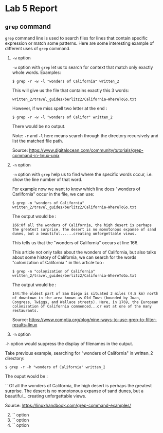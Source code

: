 # Lab 5 Report

## `grep` command
  `grep` command line is used to search files for lines that contain specific expression or match some patterns. 
  Here are some interesting example of different uses of `grep` command. 
  
  1. `-w` option
  
      `-w` option with `grep` let us to search for context that match only exactly whole words. 
      Examples:
      
      ``
      $ grep -r -w -l "wonders of California" written_2
      ``
      
      This will give us the file that contains exactly this 3 words: 
      
      ``
      written_2/travel_guides/berlitz2/California-WhereToGo.txt
      ``
      
      However, if we miss spell two letter at the end : 
      
      ``
      $ grep -r -w -l "wonders of Califor" written_2
      ``
      
      There would be no output. 
      
      Note: `-r` and `-l` here means search through the directory recursively and list the matched file path. 
      
      Source: https://www.digitalocean.com/community/tutorials/grep-command-in-linux-unix

2. `-n` option 

    `-n` option with `grep` help us to find where the specific words occur, i.e. show the line number of that word.  
      
      For example now we want to know which line does "wonders of Carlifornia" occur in the file, we can use:
      
      ``
      $ grep -n "wonders of California" written_2/travel_guides/berlitz2/California-WhereToGo.txt
      ``
      
      The output would be : 
      
      ``
      166:Of all the wonders of California, the high desert is perhaps the greatest surprise. The desert is no monotonous expanse of sand dunes, but a beautiful......creating unforgettable views.
      `` 
      
      This tells us that the "wonders of California" occurs at line 166. 
      
      This article not only talks about the wonders of California, but also talks about some history of California, we can search for the words "colonization of California " in this article too : 
      
      ``
      $ grep -n "colonization of California" written_2/travel_guides/berlitz2/California-WhereToGo.txt
      ``
      
      The output would be : 
      
      ``
      144:The oldest part of San Diego is situated 3 miles (4.8 km) north of downtown in the area known as Old Town (bounded by Juan, Congress, Twiggs, and Wallace streets). Here, in 1769, the European colonization of California commenced...or eat at one of the many restaurants.
      ``
      
      Source: https://www.comptia.org/blog/nine-ways-to-use-grep-to-filter-results-linux

3. `-h` option

  `-h` option would suppress the display of filenames in the output. 
  
  Take previous example, searching for "wonders of California" in written_2 directory: 
  
  ``
  $ grep -r -h "wonders of California" written_2
  ``
  
  The ouput would be :
  
  ``
  Of all the wonders of California, the high desert is perhaps the greatest surprise. The desert is no monotonous expanse of sand dunes, but a beautiful... creating unforgettable views. 
  
  
  Source: https://linuxhandbook.com/grep-command-examples/
      
  
  2. `` option 
  3. `` option
  4. `` option 
  
